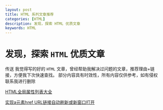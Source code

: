 ```yaml
---
layout: post
title: HTML 系列文章推荐
categories: [HTML]
description: 发现，探索 HTML 优质文章
keywords: HTML
---
```


# 发现，探索 `HTML` 优质文章
传送 我觉得写的好的 `HTML` 文章，曾经帮助我解决过问题的文章，推荐理由+链接，方便我下次快速查找。
部分内容具有时效性，所有内容仅供参考，如有侵权联系我进行删除

[HTML全局属性列表大全](https://www.zhangxinxu.com/wordpress/2020/01/html-global-attributes/)

[实现a元素href URL链接自动刷新或新窗口打开](https://www.zhangxinxu.com/wordpress/2019/10/a-href-target-window-blank-refresh/)